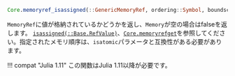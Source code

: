 ```julia
Core.memoryref_isassigned(::GenericMemoryRef, ordering::Symbol, boundscheck::Bool)
```

`MemoryRef`に値が格納されているかどうかを返し、`Memory`が空の場合はfalseを返します。 [`isassigned(::Base.RefValue)`](@ref)、[`Core.memoryrefget`](@ref)を参照してください。指定されたメモリ順序は、`isatomic`パラメータと互換性がある必要があります。

!!! compat "Julia 1.11"
    この関数はJulia 1.11以降が必要です。


